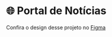 # 🌐 Portal de Notícias

Confira o design desse projeto no [Figma](https://www.figma.com/community/file/1362166020452569562)
